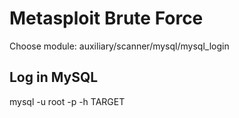 # Metasploit Brute Force

Choose module: auxiliary/scanner/mysql/mysql_login

## Log in MySQL

mysql -u root -p -h TARGET
